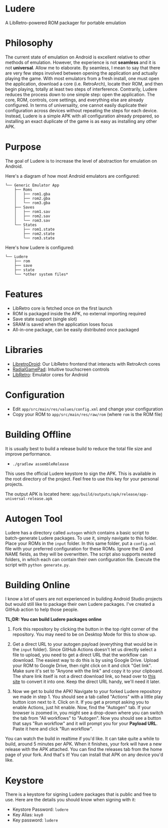 # Ludere
A LibRetro-powered ROM packager for portable emulation

# Philosophy
The current state of emulation on Android is excellent relative to other methods of emulation. However, the experience is not **seamless** and it is not **universal**. Allow me to elaborate. By seamless, I mean to say that there are very few steps involved between opening the application and actually playing the game. With most emulators from a fresh install, one must open the application, download a core (i.e. RetroArch), locate their ROM, and then begin playing, totally at least two steps of interference. Contrarily, Ludere reduces the process down to one simple step: open the application. The core, ROM, controls, core settings, and everything else are already configured. In terms of universality, one cannot easily duplicate their configuration across devices without repeating the steps for each device. Instead, Ludere is a simple APK with all configuration already prepared, so installing an exact duplicate of the game is as easy as installing any other APK.

# Purpose
The goal of Ludere is to increase the level of abstraction for emulation on Android.

Here's a diagram of how most Android emulators are configured:

```
└── Generic Emulator App
    ├── Roms
    │   ├── rom1.gba
    │   ├── rom2.gba
    │   └── rom3.gba
    ├── Saves
    │   ├── rom1.sav
    │   ├── rom2.sav
    │   └── rom3.sav
    └── States
        ├── rom1.state
        ├── rom2.state
        └── rom3.state
```

Here's how Ludere is configured:

```
└── Ludere
    ├── rom
    ├── save
    ├── state
    └── *other system files*
```

# Features
- LibRetro core is fetched once on the first launch
- ROM is packaged inside the APK, no external importing required
- Save state support (single slot)
- SRAM is saved when the application loses focus
- All-in-one package, can be easily distributed once packaged

# Libraries
- [LibretroDroid](https://github.com/Swordfish90/LibretroDroid): Our LibRetro frontend that interacts with RetroArch cores
- [RadialGamePad](https://github.com/Swordfish90/RadialGamePad): Intuitive touchscreen controls
- [LibRetro](http://buildbot.libretro.com/nightly/): Emulator cores for Android

# Configuration
- Edit `app/src/main/res/values/config.xml` and change your configuration
- Copy your ROM to `app/src/main/res/raw/rom` (where `rom` is the ROM file)

# Building Offline
It is usually best to build a release build to reduce the total file size and improve performance.
- `./gradlew assembleRelease`

This uses the official Ludere keystore to sign the APK. This is available in the root directory of the project. Feel free to use this key for your personal projects.

The output APK is located here: `app/build/outputs/apk/release/app-universal-release.apk`

# Autogen Tool
Ludere has a directory called `autogen` which contains a basic script to batch-generate Ludere packages. To use it, simply navigate to this folder. Place your ROMs in the `input` folder. In this same folder, put a `config.xml` file with your preferred configuration for these ROMs. Ignore the ID and NAME fields, as they will be overwritten. The script also supports nested folders, in which each can contain their own configuration file. Execute the script with `python generate.py`.

# Building Online
I know a lot of users are not experienced in building Android Studio projects but would still like to package their own Ludere packages. I've created a GitHub action to help those people.

**TL;DR: You can build Ludere packages online**

1) Fork this repository by clicking the button in the top right corner of the repository. You may need to be on Desktop Mode for this to show up.

2) Get a direct URL to your autogen payload (everything that would be in the `input` folder). Since GitHub Actions doesn't let us directly select a file to upload, you need to get a direct URL that the workflow can download. The easiest way to do this is by using Google Drive. Upload your ROM to Google Drive, then right click on it and click "Get link". Make sure it's set to "Anyone with the link" and copy it to your clipboard. The share link itself is not a direct download link, so head over to [this site](https://www.wonderplugin.com/online-tools/google-drive-direct-link-generator) to convert it into one. Keep the direct URL handy, we'll need it later.

4) Now we get to build the APK! Navigate to your forked Ludere repository we made in step 1. You should see a tab called "Actions" with a little play button icon next to it. Click on it. If you get a prompt asking you to enable Actions, just hit enable. Now, find the "Autogen" tab. If your browser is zoomed in, you might see a drop-down where you can switch the tab from "All workflows" to "Autogen". Now you should see a button that says "Run workflow" and it will prompt you for your **Payload URL**. Paste it here and click "Run workflow".

You can watch the build in realtime if you'd like. It can take quite a while to build, around 5 minutes per APK. When it finishes, your fork will have a new release with the APK attached. You can find the releases tab from the home page of your fork. And that's it! You can install that APK on any device you'd like.

# Keystore
There is a keystore for signing Ludere packages that is public and free to use. Here are the details you should know when signing with it:

- Keystore Password: `ludere`
- Key Alias: `key0`
- Key password: `ludere`
